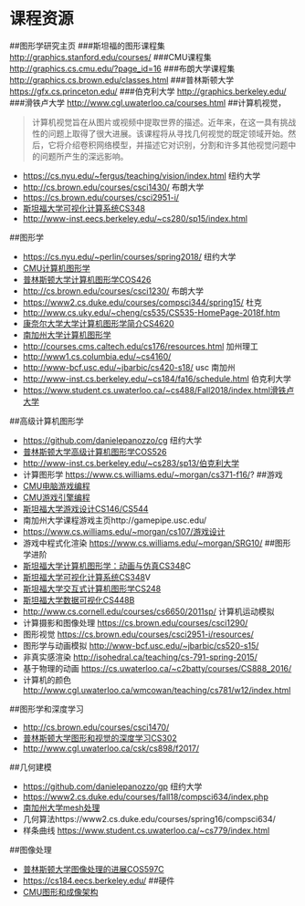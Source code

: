 # 课程资源



##图形学研究主页
###斯坦福的图形课程集
http://graphics.stanford.edu/courses/
###CMU课程集
http://graphics.cs.cmu.edu/?page_id=16
###布朗大学课程集
http://graphics.cs.brown.edu/classes.html
###普林斯顿大学
https://gfx.cs.princeton.edu/
###伯克利大学
http://graphics.berkeley.edu/
###滑铁卢大学
http://www.cgl.uwaterloo.ca/courses.html
##计算机视觉，
> 计算机视觉旨在从图片或视频中提取世界的描述。近年来，在这一具有挑战性的问题上取得了很大进展。该课程将从寻找几何视觉的既定领域开始。然后，它将介绍卷积网络模型，并描述它对识别，分割和许多其他视觉问题中的问题所产生的深远影响。
* https://cs.nyu.edu/~fergus/teaching/vision/index.html 纽约大学
* http://cs.brown.edu/courses/csci1430/ 布朗大学
* https://cs.brown.edu/courses/csci2951-i/
* [斯坦福大学可视化计算系统CS348](http://cs348k.stanford.edu/fall18/)
* http://www-inst.eecs.berkeley.edu/~cs280/sp15/index.html


##图形学

* https://cs.nyu.edu/~perlin/courses/spring2018/ 纽约大学
* [CMU计算机图形学](http://15462.courses.cs.cmu.edu/spring2018/)
* [普林斯顿大学计算机图形学COS426](http://www.cs.princeton.edu/courses/archive/spring18/cos426/syllabus.php)
* http://cs.brown.edu/courses/csci1230/ 布朗大学
* https://www2.cs.duke.edu/courses/compsci344/spring15/ 杜克
* http://www.cs.uky.edu/~cheng/cs535/CS535-HomePage-2018f.htm
* [康奈尔大学大学计算机图形学简介CS4620](http://www.cs.cornell.edu/courses/cs4620/2018fa/)
* [南加州大学计算机图形学](http://www.hao-li.com/Hao_Li/Hao_Li_-_teaching_%5BCSCI_420__Computer_Graphics_FS_2018%5D.html)
* http://courses.cms.caltech.edu/cs176/resources.html 加州理工
* http://www1.cs.columbia.edu/~cs4160/
* http://www-bcf.usc.edu/~jbarbic/cs420-s18/ usc 南加州
* http://www-inst.cs.berkeley.edu/~cs184/fa16/schedule.html 伯克利大学
* https://www.student.cs.uwaterloo.ca/~cs488/Fall2018/index.html滑铁卢大学

##高级计算机图形学
* https://github.com/danielepanozzo/cg 纽约大学
* [普林斯顿大学高级计算机图形学COS526](http://www.cs.princeton.edu/courses/archive/fall18/cos526/outline.html)
* http://www-inst.cs.berkeley.edu/~cs283/sp13/伯克利大学
* 计算图形学 https://www.cs.williams.edu/~morgan/cs371-f16/?
##游戏
* [CMU电脑游戏编程](http://graphics.cs.cmu.edu/courses/15-466-f17/)
* [CMU游戏引擎编程](http://graphics.cs.cmu.edu/courses/16-465-s15/)
* [斯坦福大学游戏设计CS146/CS544](https://stanfordgamedev.weebly.com/assignments.html)
* 南加州大学课程游戏主页http://gamepipe.usc.edu/
* https://www.cs.williams.edu/~morgan/cs107/游戏设计
* 游戏中程式化渲染 https://www.cs.williams.edu/~morgan/SRG10/
##图形学进阶
* [斯坦福大学计算机图形学：动画与仿真CS348](ke-cheng.md)C
* [斯坦福大学可视化计算系统CS348](http://graphics.stanford.edu/courses/cs348v-18-winter/)V
* [斯坦福大学交互式计算机图形学CS248](http://graphics.stanford.edu/courses/cs248-18-spring/)
* [斯坦福大学数据可视化CS448B](https://magrawala.github.io/cs448b-fa18/)
* http://www.cs.cornell.edu/courses/cs6650/2011sp/ 计算机运动模拟
* 计算摄影和图像处理 https://cs.brown.edu/courses/csci1290/
* 图形视觉 https://cs.brown.edu/courses/csci2951-i/resources/
* 图形学与动画模拟 http://www-bcf.usc.edu/~jbarbic/cs520-s15/
* 非真实感渲染 http://isohedral.ca/teaching/cs-791-spring-2015/
* 基于物理的动画 https://cs.uwaterloo.ca/~c2batty/courses/CS888_2016/
* 计算机的颜色 http://www.cgl.uwaterloo.ca/wmcowan/teaching/cs781/w12/index.html

##图形学和深度学习
* http://cs.brown.edu/courses/csci1470/
* [普林斯顿大学图形和视觉的深度学习CS302](http://www.cs.princeton.edu/courses/archive/spring17/cos598F/)
* http://www.cgl.uwaterloo.ca/csk/cs898/f2017/

##几何建模
* https://github.com/danielepanozzo/gp 纽约大学
* https://www2.cs.duke.edu/courses/fall18/compsci634/index.php
* [南加州大学mesh处理](http://www.hao-li.com/Hao_Li/Hao_Li_-_teaching_%5BCSCI_621__Digital_Geometry_Processing_SS_2018%5D.html)
* 几何算法https://www2.cs.duke.edu/courses/spring16/compsci634/
* 样条曲线 https://www.student.cs.uwaterloo.ca/~cs779/index.html

##图像处理
* [普林斯顿大学图像处理的进展COS597C](http://www.cs.princeton.edu/courses/archive/fall17/cos597C/outline.html)
* https://cs184.eecs.berkeley.edu/
##硬件
* [CMU图形和成像架构](http://www.cs.cmu.edu/afs/cs.cmu.edu/academic/class/15869-f11/www/)






